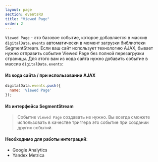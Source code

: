 ```yaml
---
layout: page
section: eventsRU
title: "Viewed Page"
order: 2
---
```

`Viewed Page` - это базовое событие, которое добавляется в массив `digitalData.events` автоматически в момент загрузки библиотеки SegmentStream. Если ваш сайт использует технологию AJAX, бывает нужно отправить событие Viewed Page без полной перезагрузки страницы. Для этого вам из кода сайта нужно добавить событие в массив `digitalData.events`:
#### Из кода сайта / при использовании AJAX
```javascript
digitalData.events.push({
  name: 'Viewed Page'
});
```
#### Из интерфейса SegmentStream
> Событие `Viewed Page` создавать не нужно. Вы всегда сможете использовать в качестве триггера это событие при создании других событий.

#### Необходимо для работы интеграций:
* Google Analytics
* Yandex Metrica

